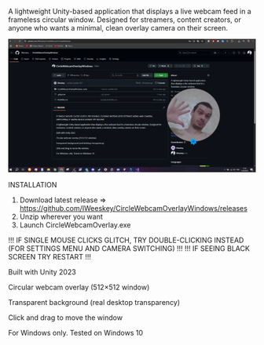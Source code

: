 A lightweight Unity-based application that displays a live webcam feed in a frameless circular window. Designed for streamers, content creators, or anyone who wants a minimal, clean overlay camera on their screen.

![Screenshot](CircleWebcamOverlayWindows_unity/Images/WebcamOverlay.png)

INSTALLATION
1) Download latest release => https://github.com/IWeeskey/CircleWebcamOverlayWindows/releases
2) Unzip wherever you want
3) Launch CircleWebcamOverlay.exe

!!! IF SINGLE MOUSE CLICKS GLITCH, TRY DOUBLE-CLICKING INSTEAD (FOR SETTINGS MENU AND CAMERA SWITCHING) !!!
!!! IF SEEING BLACK SCREEN TRY RESTART !!!

Built with Unity 2023

Circular webcam overlay (512×512 window)

Transparent background (real desktop transparency)

Click and drag to move the window

For Windows only. Tested on Windows 10
